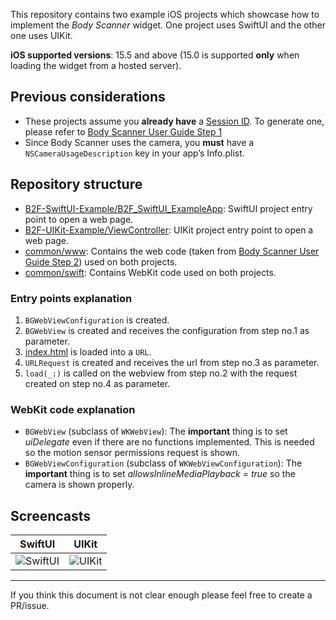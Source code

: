 This repository contains two example iOS projects which showcase how to implement the *Body Scanner* widget. One project uses SwiftUI and the other one uses UIKit.

**iOS supported versions**: 15.5 and above (15.0 is supported **only** when loading the widget from a hosted server).

## Previous considerations
- These projects assume you **already have** a [Session ID](common/www/body-scanner.js#L2). To generate one, please refer to [Body Scanner User Guide Step 1](https://developers.bodygram.com/scan/integration/#step-1-obtain-a-session-id-for-embedding-the-widget)
- Since Body Scanner uses the camera, you **must** have a `NSCameraUsageDescription` key in your app’s Info.plist.

## Repository structure
- [B2F-SwiftUI-Example/B2F_SwiftUI_ExampleApp](B2F-SwiftUI-Example/B2F-SwiftUI-Example/B2F_SwiftUI_ExampleApp.swift): SwiftUI project entry point to open a web page.
- [B2F-UIKit-Example/ViewController](B2F-UIKit-Example/B2F-UIKit-Example/ViewController.swift): UIKit project entry point to open a web page.
- [common/www](common/www): Contains the web code (taken from [Body Scanner User Guide Step 2](https://developers.bodygram.com/scan/integration/#step-2-embed-the-body-scanner-widget-in-your-page)) used on both projects.
- [common/swift](common/swift): Contains WebKit code used on both projects.

### Entry points explanation
1. `BGWebViewConfiguration` is created.
2. `BGWebView` is created and receives the configuration from step no.1 as parameter.
3. [index.html](common/www/index.html) is loaded into a `URL`.
4. `URLRequest` is created and receives the url from step no.3 as parameter.
5. `load(_:)` is called on the webview from step no.2 with the request created on step no.4 as parameter.

### WebKit code explanation
- `BGWebView` (subclass of `WKWebView`): The **important** thing is to set *uiDelegate* even if there are no functions implemented. This is needed so the motion sensor permissions request is shown.
- `BGWebViewConfiguration` (subclass of `WKWebViewConfiguration`): The **important** thing is to set *allowsInlineMediaPlayback = true* so the camera is shown properly.

## Screencasts

| SwiftUI                                                                                                            | UIKit                                                                                                            |
|--------------------------------------------------------------------------------------------------------------------|------------------------------------------------------------------------------------------------------------------|
| ![SwiftUI](https://user-images.githubusercontent.com/114892074/218672167-860ad3ba-946a-425f-b452-193babd69c57.gif) | ![UIKit](https://user-images.githubusercontent.com/114892074/218672161-c23230ad-d70f-435c-9974-cf398a85cb58.gif) |

----
If you think this document is not clear enough please feel free to create a PR/issue.
